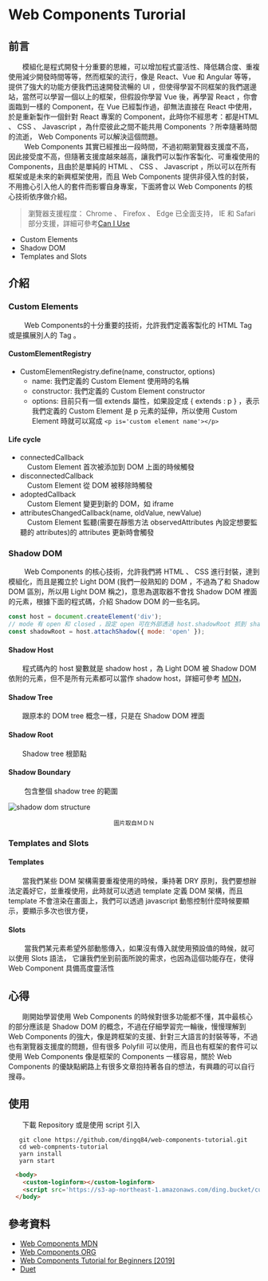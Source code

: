 # Web Components Turorial

## 前言
&emsp;&emsp;模組化是程式開發十分重要的思維，可以增加程式靈活性、降低耦合度、重複使用減少開發時間等等，然而框架的流行，像是 React、Vue 和 Angular 等等，提供了強大的功能方便我們迅速開發流暢的 UI ，但使得學習不同框架的我們選邊站，當然可以學習一個以上的框架，但假設你學習 Vue 後，再學習 React ，你會面臨到一樣的 Component，在 Vue 已經製作過，卻無法直接在 React 中使用，於是重新製作一個針對 React 專案的 Component，此時你不經思考：都是HTML 、 CSS 、 Javascript ，為什麼彼此之間不能共用 Components ？所幸隨著時間的流逝， Web Components 可以解決這個問題。  
&emsp;&emsp; Web Components 其實已經推出一段時間，不過初期瀏覽器支援度不高，因此接受度不高，但隨著支援度越來越高，讓我們可以製作客製化、可重複使用的 Components，且由於是單純的 HTML 、 CSS 、 Javascript ，所以可以在所有框架或是未來的新興框架使用，而且 Web Components 提供非侵入性的封裝，不用擔心引入他人的套件而影響自身專案，下面將會以 Web Components 的核心技術依序做介紹。
> 瀏覽器支援程度： Chrome 、 Firefox 、 Edge 已全面支持， IE 和 Safari 部分支援，詳細可參考[Can I Use](https://caniuse.com/#search=web%20component)
 * Custom Elements
 * Shadow DOM
 * Templates and Slots
## 介紹
### Custom Elements
&emsp;&emsp; Web Components的十分重要的技術，允許我們定義客製化的 HTML Tag 或是擴展別人的 Tag 。
#### CustomElementRegistry
* CustomElementRegistry.define(name, constructor, options)
    * name: 我們定義的 Custom Element 使用時的名稱
    * constructor: 我們定義的 Custom Element constructor
    * options: 目前只有一個 extends 屬性，如果設定成 { extends : p } ，表示我們定義的 Custom Element 是 p 元素的延伸，所以使用 Custom Element 時就可以寫成 ```<p is='custom element name'></p>```
#### Life cycle
* connectedCallback  
&emsp;Custom Element 首次被添加到 DOM 上面的時候觸發
* disconnectedCallback  
&emsp;Custom Element 從 DOM 被移除時觸發
* adoptedCallback  
&emsp;Custom Element 變更到新的 DOM，如 iframe
* attributesChangedCallback(name, oldValue, newValue)    
&emsp;Custom Element 監聽(需要在靜態方法 observedAttributes 內設定想要監聽的 attributes)的 attributes 更新時會觸發

### Shadow DOM
&emsp;&emsp; Web Components 的核心技術，允許我們將 HTML 、 CSS 進行封裝，達到模組化，而且是獨立於  Light DOM (我們一般熟知的 DOM ，不過為了和 Shadow DOM 區別，所以用 Light DOM 稱之)，意思為選取器不會找 Shadow DOM 裡面的元素，根據下面的程式碼，介紹 Shadow DOM 的一些名詞。
```javascript
const host = document.createElement('div');
// mode 有 open 和 closed ，設定 open 可在外部透過 host.shadowRoot 抓到 shadow root， closed 則會拋出錯誤
const shadowRoot = host.attachShadow({ mode: 'open' });
```
#### Shadow Host
&emsp;&emsp;程式碼內的 host 變數就是 shadow host ，為 Light DOM 被 Shadow DOM 依附的元素，但不是所有元素都可以當作 shadow host，詳細可參考 [MDN](https://developer.mozilla.org/en-US/docs/Web/API/Element/attachShadow)，
#### Shadow Tree
&emsp;&emsp;跟原本的 DOM tree 概念一樣，只是在 Shadow DOM 裡面
#### Shadow Root
&emsp;&emsp;Shadow tree 根節點
#### Shadow Boundary
&emsp;&emsp; 包含整個 shadow tree 的範圍

<img src='https://media.prod.mdn.mozit.cloud/attachments/2018/01/29/15788/9d23f749f26b93a00f5c2aa72f00e720/shadow-dom.png' alt='shadow dom structure' />
   <p align='center'><sub>圖片取自ＭＤＮ<sub></p>

### Templates and Slots
#### Templates
&emsp;&emsp;當我們某些 DOM 架構需要重複使用的時候，秉持著 DRY 原則，我們要想辦法定義好它，並重複使用，此時就可以透過 template 定義 DOM 架構，而且 template 不會渲染在畫面上，我們可以透過 javascript 動態控制什麼時候要顯示，要顯示多次也很方便，
#### Slots
&emsp;&emsp; 當我們某元素希望外部動態傳入，如果沒有傳入就使用預設值的時候，就可以使用 Slots 語法， 它讓我們坐到前面所說的需求，也因為這個功能存在，使得 Web Component 具備高度靈活性
## 心得
&emsp;&emsp;剛開始學習使用 Web Components 的時候對很多功能都不懂，其中最核心的部分應該是 Shadow DOM 的概念，不過在仔細學習完一輪後，慢慢理解到 Web Components 的強大，像是跨框架的支援、針對三大語言的封裝等等，不過也有瀏覽器支援度的問題，但有很多 Polyfill 可以使用，而且也有框架的套件可以使用 Web Components 像是框架的 Components 一樣容易，關於 Web Components 的優缺點網路上有很多文章抱持著各自的想法，有興趣的可以自行搜尋。
## 使用  
&emsp;&emsp;下載 Repository 或是使用 script 引入  
```
   git clone https://github.com/dingq84/web-components-tutorial.git
   cd web-compnents-tutorial
   yarn install
   yarn start
```
```html
  <body>
    <custom-loginform></custom-loginform>
    <script src='https://s3-ap-northeast-1.amazonaws.com/ding.bucket/custom-loginform.min.js'></script>
  </body>
```

## 參考資料
* [Web Components MDN](https://developer.mozilla.org/en-US/docs/Web/Web_Components)
* [Web Components ORG](https://www.webcomponents.org/)
* [Web Components Tutorial for Beginners [2019]](https://www.robinwieruch.de/web-components-tutorial)
* [Duet](https://www.duetds.com/)

